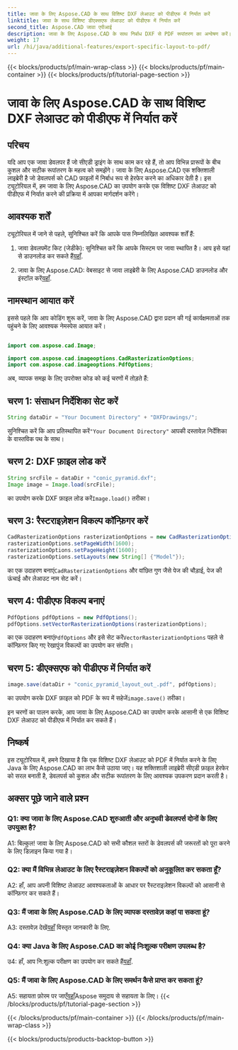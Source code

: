 ```yaml
---
title: जावा के लिए Aspose.CAD के साथ विशिष्ट DXF लेआउट को पीडीएफ में निर्यात करें
linktitle: जावा के साथ विशिष्ट डीएक्सएफ लेआउट को पीडीएफ में निर्यात करें
second_title: Aspose.CAD जावा एपीआई
description: जावा के लिए Aspose.CAD के साथ निर्बाध DXF से PDF रूपांतरण का अन्वेषण करें। सटीकता के साथ विशिष्ट लेआउट को सहजता से निर्यात करें।
weight: 17
url: /hi/java/additional-features/export-specific-layout-to-pdf/
---
```


{{< blocks/products/pf/main-wrap-class >}}
{{< blocks/products/pf/main-container >}}
{{< blocks/products/pf/tutorial-page-section >}}

# जावा के लिए Aspose.CAD के साथ विशिष्ट DXF लेआउट को पीडीएफ में निर्यात करें

## परिचय

यदि आप एक जावा डेवलपर हैं जो सीएडी ड्राइंग के साथ काम कर रहे हैं, तो आप विभिन्न प्रारूपों के बीच कुशल और सटीक रूपांतरण के महत्व को समझेंगे। जावा के लिए Aspose.CAD एक शक्तिशाली लाइब्रेरी है जो डेवलपर्स को CAD फ़ाइलों में निर्बाध रूप से हेरफेर करने का अधिकार देती है। इस ट्यूटोरियल में, हम जावा के लिए Aspose.CAD का उपयोग करके एक विशिष्ट DXF लेआउट को पीडीएफ में निर्यात करने की प्रक्रिया में आपका मार्गदर्शन करेंगे।

## आवश्यक शर्तें

ट्यूटोरियल में जाने से पहले, सुनिश्चित करें कि आपके पास निम्नलिखित आवश्यक शर्तें हैं:

1. जावा डेवलपमेंट किट (जेडीके): सुनिश्चित करें कि आपके सिस्टम पर जावा स्थापित है। आप इसे यहां से डाउनलोड कर सकते हैं[यहाँ](https://www.oracle.com/java/technologies/javase-downloads.html).

2.  जावा के लिए Aspose.CAD: वेबसाइट से जावा लाइब्रेरी के लिए Aspose.CAD डाउनलोड और इंस्टॉल करें[यहाँ](https://releases.aspose.com/cad/java/).

## नामस्थान आयात करें

इससे पहले कि आप कोडिंग शुरू करें, जावा के लिए Aspose.CAD द्वारा प्रदान की गई कार्यक्षमताओं तक पहुंचने के लिए आवश्यक नेमस्पेस आयात करें।

```java

import com.aspose.cad.Image;

import com.aspose.cad.imageoptions.CadRasterizationOptions;
import com.aspose.cad.imageoptions.PdfOptions;
```

अब, व्यापक समझ के लिए उपरोक्त कोड को कई चरणों में तोड़ते हैं:

## चरण 1: संसाधन निर्देशिका सेट करें

```java
String dataDir = "Your Document Directory" + "DXFDrawings/";
```

 सुनिश्चित करें कि आप प्रतिस्थापित करें`"Your Document Directory"` आपकी दस्तावेज़ निर्देशिका के वास्तविक पथ के साथ।

## चरण 2: DXF फ़ाइल लोड करें

```java
String srcFile = dataDir + "conic_pyramid.dxf";
Image image = Image.load(srcFile); 
```

 का उपयोग करके DXF फ़ाइल लोड करें`Image.load()` तरीका।

## चरण 3: रैस्टराइज़ेशन विकल्प कॉन्फ़िगर करें

```java
CadRasterizationOptions rasterizationOptions = new CadRasterizationOptions();
rasterizationOptions.setPageWidth(1600);
rasterizationOptions.setPageHeight(1600);   
rasterizationOptions.setLayouts(new String[] {"Model"});
```

 का एक उदाहरण बनाएं`CadRasterizationOptions` और वांछित गुण जैसे पेज की चौड़ाई, पेज की ऊंचाई और लेआउट नाम सेट करें।

## चरण 4: पीडीएफ विकल्प बनाएं

```java
PdfOptions pdfOptions = new PdfOptions();
pdfOptions.setVectorRasterizationOptions(rasterizationOptions);
```

 का एक उदाहरण बनाएं`PdfOptions` और इसे सेट करें`VectorRasterizationOptions` पहले से कॉन्फ़िगर किए गए रेखापुंज विकल्पों का उपयोग कर संपत्ति।

## चरण 5: डीएक्सएफ को पीडीएफ में निर्यात करें

```java
image.save(dataDir + "conic_pyramid_layout_out_.pdf", pdfOptions);
```

 का उपयोग करके DXF फ़ाइल को PDF के रूप में सहेजें`image.save()` तरीका।

इन चरणों का पालन करके, आप जावा के लिए Aspose.CAD का उपयोग करके आसानी से एक विशिष्ट DXF लेआउट को पीडीएफ में निर्यात कर सकते हैं।

## निष्कर्ष

इस ट्यूटोरियल में, हमने दिखाया है कि एक विशिष्ट DXF लेआउट को PDF में निर्यात करने के लिए Java के लिए Aspose.CAD का लाभ कैसे उठाया जाए। यह शक्तिशाली लाइब्रेरी सीएडी फ़ाइल हेरफेर को सरल बनाती है, डेवलपर्स को कुशल और सटीक रूपांतरण के लिए आवश्यक उपकरण प्रदान करती है।

## अक्सर पूछे जाने वाले प्रश्न

### Q1: क्या जावा के लिए Aspose.CAD शुरुआती और अनुभवी डेवलपर्स दोनों के लिए उपयुक्त है?

A1: बिल्कुल! जावा के लिए Aspose.CAD को सभी कौशल स्तरों के डेवलपर्स की जरूरतों को पूरा करने के लिए डिज़ाइन किया गया है।

### Q2: क्या मैं विभिन्न लेआउट के लिए रैस्टराइज़ेशन विकल्पों को अनुकूलित कर सकता हूँ?

A2: हाँ, आप अपनी विशिष्ट लेआउट आवश्यकताओं के आधार पर रैस्टराइज़ेशन विकल्पों को आसानी से कॉन्फ़िगर कर सकते हैं।

### Q3: मैं जावा के लिए Aspose.CAD के लिए व्यापक दस्तावेज़ कहां पा सकता हूं?

 A3: दस्तावेज़ देखें[यहाँ](https://reference.aspose.com/cad/java/) विस्तृत जानकारी के लिए.

### Q4: क्या Java के लिए Aspose.CAD का कोई निःशुल्क परीक्षण उपलब्ध है?

 उ4: हाँ, आप नि:शुल्क परीक्षण का उपयोग कर सकते हैं[यहाँ](https://releases.aspose.com/).

### Q5: मैं जावा के लिए Aspose.CAD के लिए समर्थन कैसे प्राप्त कर सकता हूं?

 A5: सहायता फ़ोरम पर जाएँ[यहाँ](https://forum.aspose.com/c/cad/19)Aspose समुदाय से सहायता के लिए।
{{< /blocks/products/pf/tutorial-page-section >}}

{{< /blocks/products/pf/main-container >}}
{{< /blocks/products/pf/main-wrap-class >}}

{{< blocks/products/products-backtop-button >}}
